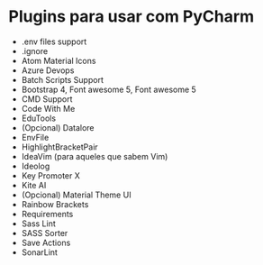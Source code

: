 # Plugins para usar com PyCharm

- .env files support
- .ignore
- Atom Material Icons
- Azure Devops
- Batch Scripts Support
- Bootstrap 4, Font awesome 5, Font awesome 5
- CMD Support
- Code With Me
- EduTools
- (Opcional) Datalore
- EnvFile
- HighlightBracketPair
- IdeaVim (para aqueles que sabem Vim)
- Ideolog
- Key Promoter X
- Kite AI
- (Opcional) Material Theme UI
- Rainbow Brackets
- Requirements
- Sass Lint
- SASS Sorter
- Save Actions
- SonarLint
